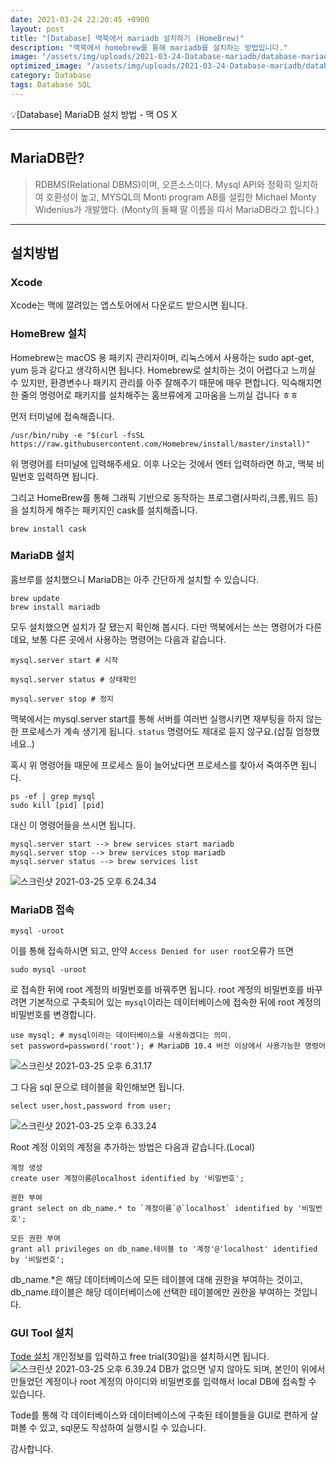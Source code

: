 ```yaml
---
date: 2021-03-24 22:20:45 +0900
layout: post
title: "[Database] 맥북에서 mariadb 설치하기 (HomeBrew)"
description: "맥북에서 homebrew를 통해 mariadb를 설치하는 방법입니다."
image: "/assets/img/uploads/2021-03-24-Database-mariadb/database-mariadb.jpg"
optimized_image: "/assets/img/uploads/2021-03-24-Database-mariadb/database-mariadb.jpg"
category: Database
tags: Database SQL
---
```


<p class="callout"> 💡[Database] MariaDB 설치 방법 - 맥 OS X</p>

----

## MariaDB란?
> RDBMS(Relational DBMS)이며, 오픈소스이다. Mysql API와 정확히 일치하여 호환성이 높고, MYSQL의 Monti program AB를 설립한 Michael Monty Widenius가 개발했다. (Monty의 둘째 딸 이름을 따서 MariaDB라고 합니다.)

---
## 설치방법

### Xcode
Xcode는 맥에 깔려있는 앱스토어에서 다운로드 받으시면 됩니다.

### HomeBrew 설치
Homebrew는 macOS 용 패키지 관리자이며, 리눅스에서 사용하는 sudo apt-get, yum 등과 같다고 생각하시면 됩니다.
Homebrew로 설치하는 것이 어렵다고 느끼실 수 있지만, 환경변수나 패키지 관리를 아주 잘해주기 때문에 매우 편합니다. 익숙해지면 한 줄의 명령어로 패키지를 설치해주는 홈브류에게 고마움을 느끼실 겁니다 ㅎㅎ

먼저 터미널에 접속해줍니다.
```
/usr/bin/ruby -e "$(curl -fsSL https://raw.githubusercontent.com/Homebrew/install/master/install)"
```
위 명령어를 터미널에 입력해주세요.
이후 나오는 것에서 엔터 입력하라면 하고, 맥북 비밀번호 입력하면 됩니다.

그리고 HomeBrew를 통해 그래픽 기반으로 동작하는 프로그램(사파리,크롬,워드 등)을 설치하게 해주는 패키지인 cask를 설치해줍니다.

```
brew install cask
```

### MariaDB 설치
홈브루를 설치했으니 MariaDB는 아주 간단하게 설치할 수 있습니다.

```
brew update
brew install mariadb
```
모두 설치했으면 설치가 잘 됐는지 확인해 봅시다.
다만 맥북에서는 쓰는 명령어가 다른데요, 보통 다른 곳에서 사용하는 명령어는 다음과 같습니다.

```
mysql.server start # 시작

mysql.server status # 상태확인

mysql.server stop # 정지
```

맥북에서는 mysql.server start를 통해 서버를 여러번 실행시키면 재부팅을 하지 않는한 프로세스가 계속 생기게 됩니다. `status` 명령어도 제대로 듣지 않구요.(삽질 엄청했네요..)

혹시 위 명령어들 때문에 프로세스 들이 늘어났다면 프로세스를 찾아서 죽여주면 됩니다.
```
ps -ef | grep mysql
sudo kill [pid] [pid]
```

대신 이 명령어들을 쓰시면 됩니다.

```
mysql.server start --> brew services start mariadb
mysql.server stop --> brew services stop mariadb
mysql.server status --> brew services list
```
![스크린샷 2021-03-25 오후 6.24.34](https://i.imgur.com/LwcntjZ.png)

### MariaDB 접속

```
mysql -uroot
```
이를 통해 접속하시면 되고, 만약 `Access Denied for user root`오류가 뜨면
```
sudo mysql -uroot
```
로 접속한 뒤에 root 계정의 비밀번호를 바꿔주면 됩니다.
root 계정의 비밀번호를 바꾸려면 기본적으로 구축되어 있는 `mysql`이라는 데이터베이스에 접속한 뒤에 root 계정의 비밀번호를 변경합니다.

```
use mysql; # mysql이라는 데이터베이스를 사용하겠다는 의미.
set password=password('root'); # MariaDB 10.4 버전 이상에서 사용가능한 명령어
```
![스크린샷 2021-03-25 오후 6.31.17](https://i.imgur.com/P0kUqU5.png)

그 다음 sql 문으로 테이블을 확인해보면 됩니다.
```
select user,host,password from user;
```
![스크린샷 2021-03-25 오후 6.33.24](https://i.imgur.com/LNVPDrC.png)

Root 계정 이외의 계정을 추가하는 방법은 다음과 같습니다.(Local)

```
계정 생성
create user 계정이름@localhost identified by '비밀번호';

권한 부여
grant select on db_name.* to `계정이름`@`localhost` identified by '비밀번호';

모든 권한 부여
grant all privileges on db_name.테이블 to '계정'@'localhost' identified by '비밀번호';
```
db_name.*은 해당 데이터베이스에 모든 테이블에 대해 권한을 부여하는 것이고, <br>db_name.테이블은 해당 데이터베이스에 선택한 테이블에만 권한을 부여하는 것입니다.

### GUI Tool 설치
[Tode 설치](https://www.quest.com/register/111545/)
개인정보를 입력하고 free trial(30일)을 설치하시면 됩니다.
![스크린샷 2021-03-25 오후 6.39.24](https://i.imgur.com/pTfAcKf.jpg)
DB가 없으면 넣지 않아도 되며, 본인이 위에서 만들었던 계정이나 root 계정의 아이디와 비밀번호를 입력해서 local DB에 접속할 수 있습니다.

Tode를 통해 각 데이터베이스와 데이터베이스에 구축된 테이블들을 GUI로 편하게 살펴볼 수 있고, sql문도 작성하여 실행시킬 수 있습니다.

감사합니다.

